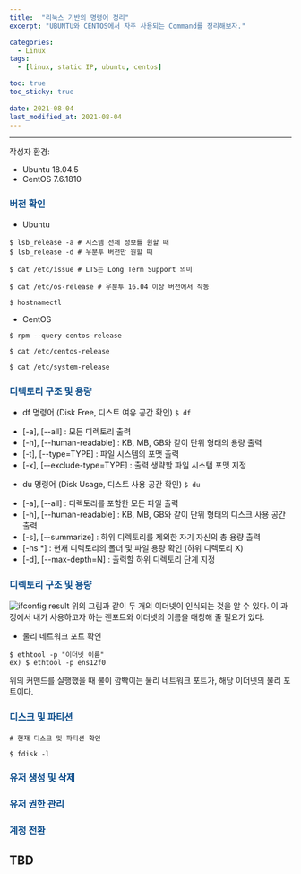 ```yaml
---
title:  "리눅스 기반의 명령어 정리"
excerpt: "UBUNTU와 CENTOS에서 자주 사용되는 Command를 정리해보자."

categories:
  - Linux
tags:
  - [linux, static IP, ubuntu, centos]

toc: true
toc_sticky: true
 
date: 2021-08-04
last_modified_at: 2021-08-04
---
```


---

작성자 환경:
- Ubuntu 18.04.5
- CentOS 7.6.1810

### <span style="color:#084B8A"> 버전 확인</span>

- Ubuntu
```
$ lsb_release -a # 시스템 전체 정보를 원할 때
$ lsb_release -d # 우분투 버전만 원할 때
```
```
$ cat /etc/issue # LTS는 Long Term Support 의미
```
```
$ cat /etc/os-release # 우분투 16.04 이상 버전에서 작동
```
```
$ hostnamectl
```

- CentOS
```
$ rpm --query centos-release
```
```
$ cat /etc/centos-release
```
```
$ cat /etc/system-release
```

### <span style="color:#084B8A"> 디렉토리 구조 및 용량</span>

- df 명령어 (Disk Free, 디스트 여유 공간 확인)
``` $ df ```
* [-a], [--all] : 모든 디렉토리 출력
* [-h], [--human-readable] : KB, MB, GB와 같이 단위 형태의 용량 출력
* [-t], [--type=TYPE] : 파일 시스템의 포맷 출력
* [-x], [--exclude-type=TYPE] : 출력 생략할 파일 시스템 포맷 지정

- du 명령어 (Disk Usage, 디스트 사용 공간 확인)
``` $ du ```
* [-a], [--all] : 디렉토리를 포함한 모든 파일 출력
* [-h], [--human-readable] : KB, MB, GB와 같이 단위 형태의 디스크 사용 공간 출력
* [-s], [--summarize] : 하위 디렉토리를 제외한 자기 자신의 총 용량 출력
* [-hs *] : 현재 디렉토리의 폴더 및 파일 용량 확인 (하위 디렉토리 X)
* [-d], [--max-depth=N] : 출력할 하위 디렉토리 단계 지정

### <span style="color:#084B8A"> 디렉토리 구조 및 용량</span>

![ifconfig result](/assets/images/2021-08-04-static-ip-setting/ifconfig.png)
위의 그림과 같이 두 개의 이더넷이 인식되는 것을 알 수 있다. 
이 과정에서 내가 사용하고자 하는 랜포트와 이더넷의 이름을 매칭해 줄 필요가 있다.

- 물리 네트워크 포트 확인
```
$ ethtool -p "이더넷 이름"
ex) $ ethtool -p ens12f0 
```
위의 커맨드를 실행했을 때 불이 깜빡이는 물리 네트워크 포트가, 해당 이더넷의 물리 포트이다. 

### <span style="color:#084B8A">디스크 및 파티션</span>

```
# 현재 디스크 및 파티션 확인

$ fdisk -l
```

### <span style="color:#084B8A">유저 생성 및 삭제</span>
### <span style="color:#084B8A">유저 권한 관리</span>
### <span style="color:#084B8A">계정 전환</span>

TBD
---